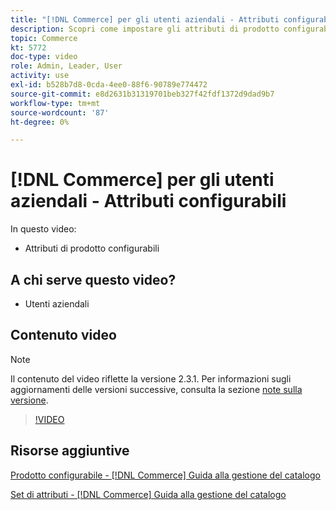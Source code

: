 ```yaml
---
title: "[!DNL Commerce] per gli utenti aziendali - Attributi configurabili"
description: Scopri come impostare gli attributi di prodotto configurabili.
topic: Commerce
kt: 5772
doc-type: video
role: Admin, Leader, User
activity: use
exl-id: b528b7d8-0cda-4ee0-88f6-90789e774472
source-git-commit: e8d2631b31319701beb327f42fdf1372d9dad9b7
workflow-type: tm+mt
source-wordcount: '87'
ht-degree: 0%

---
```


# [!DNL Commerce] per gli utenti aziendali - Attributi configurabili

In questo video:

- Attributi di prodotto configurabili

## A chi serve questo video?

- Utenti aziendali

## Contenuto video

>[!NOTE]
>
>Il contenuto del video riflette la versione 2.3.1. Per informazioni sugli aggiornamenti delle versioni successive, consulta la sezione [note sulla versione](https://experienceleague.adobe.com/docs/commerce-operations/release/notes/overview.html).

>[!VIDEO](https://video.tv.adobe.com/v/35957?quality=12&learn=on)

## Risorse aggiuntive

[Prodotto configurabile - [!DNL Commerce] Guida alla gestione del catalogo](https://experienceleague.adobe.com/docs/commerce-admin/catalog/products/types/product-create-configurable.html)

[Set di attributi - [!DNL Commerce] Guida alla gestione del catalogo](https://experienceleague.adobe.com/docs/commerce-admin/catalog/product-attributes/create/attribute-sets.html)
